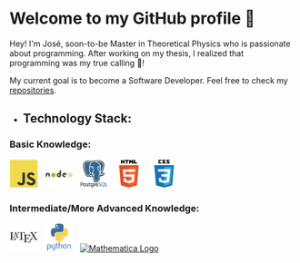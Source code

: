 # Welcome to my GitHub profile :wave:

Hey! I'm José, soon-to-be Master in Theoretical Physics who is passionate about programming. After working on my thesis, I realized that programming was my true calling :slightly_smiling_face:!

My current goal is to become a Software Developer. Feel free to check my [repositories](https://github.com/miniplanck?tab=repositories).

* ## Technology Stack:

<h3>Basic Knowledge:</h3>
<a href="https://www.javascript.com/"><img src="https://github.com/devicons/devicon/blob/master/icons/javascript/javascript-original.svg" alt="JavaScript Logo" width="50px" height="50px"></a>&nbsp;&nbsp;
<a href="https://nodejs.org/en/"><img src="https://github.com/devicons/devicon/blob/master/icons/nodejs/nodejs-original-wordmark.svg" alt="NodeJS Logo" width="50px" height="50px"></a>&nbsp;&nbsp;
<a href="https://www.postgresql.org/"><img src="https://github.com/devicons/devicon/blob/master/icons/postgresql/postgresql-original-wordmark.svg" alt="Postgres Logo" width="50px" height="50px"></a>&nbsp;&nbsp;
<a href="https://developer.mozilla.org/en-US/docs/Web/HTML/Viewport_meta_tag"><img src="https://github.com/devicons/devicon/blob/master/icons/html5/html5-original-wordmark.svg" alt="HTML Logo" width="50px" height="50px"></a>&nbsp;&nbsp;
<a href="https://developer.mozilla.org/en-US/docs/Web/CSS"><img src="https://github.com/devicons/devicon/blob/master/icons/css3/css3-original-wordmark.svg" alt="CSS Logo" width="50px" height="50px"></a>&nbsp;&nbsp;

<h3>Intermediate/More Advanced Knowledge:</h3>
<a href="https://www.latex-project.org/"><img src="https://github.com/devicons/devicon/blob/master/icons/latex/latex-original.svg" alt="LaTex Logo" width="50px" height="50px"></a>&nbsp;&nbsp;
<a href="https://www.python.org/"><img src="https://github.com/devicons/devicon/blob/master/icons/python/python-original-wordmark.svg" alt="Python Logo" width="50px" height="50px"></a>&nbsp;&nbsp;
<a href="https://www.wolfram.com/mathematica/"><img src="https://user-images.githubusercontent.com/73555298/193406194-72754003-ae17-4619-ad0a-ab257192e738.png" alt="Mathematica Logo" width="50px" height="50px"></a>&nbsp;&nbsp;

